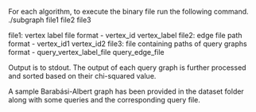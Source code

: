 For each algorithm, to execute the binary file run the following command.
./subgraph file1 file2 file3

file1: vertex label file
    format - vertex_id vertex_label
file2: edge file path
    format - vertex_id1 vertex_id2
file3: file containing paths of query graphs
    format - query_vertex_label_file query_edge_file

Output is to stdout.
The output of each query graph is further processed and sorted based on their chi-squared value.

A sample Barabási-Albert graph has been provided in the dataset folder along with some queries and the corresponding query file.
